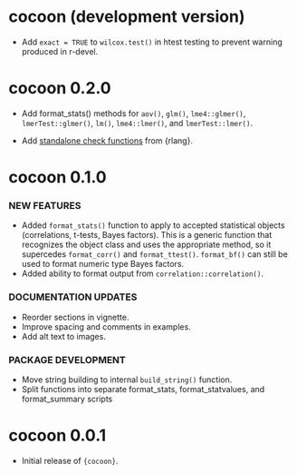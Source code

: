 # cocoon (development version)

* Add `exact = TRUE` to `wilcox.test()` in htest testing to prevent warning produced in r-devel.

# cocoon 0.2.0

* Add format_stats() methods for `aov()`, `glm()`, `lme4::glmer()`, `lmerTest::glmer()`, `lm()`, `lme4::lmer()`, and `lmerTest::lmer()`.

* Add [standalone check functions](https://posit-conf-2024.github.io/programming-r/01-functions-01-advanced.html#standalone-functions-from-rlang) from {rlang}.

# cocoon 0.1.0

### NEW FEATURES

* Added `format_stats()` function to apply to accepted statistical objects (correlations, t-tests, Bayes factors). This is a generic function that recognizes the object class and uses the appropriate method, so it supercedes `format_corr()` and `format_ttest()`. `format_bf()` can still be used to format numeric type Bayes factors.
* Added ability to format output from `correlation::correlation()`.

### DOCUMENTATION UPDATES

* Reorder sections in vignette.
* Improve spacing and comments in examples.
* Add alt text to images.

### PACKAGE DEVELOPMENT

* Move string building to internal `build_string()` function.
* Split functions into separate format_stats, format_statvalues, and format_summary scripts


# cocoon 0.0.1

* Initial release of `{cocoon}`.
